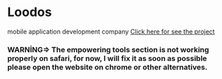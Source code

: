 # Loodos
mobile application development company 
<a href='https://mozanyazar.github.io/Loodos/'> Click here for see the project </a>
<h3>WARNİNG=> The empowering tools section is not working properly on safari, for now, I will fix it as soon as possible please open the website on chrome or other alternatives.</h3>
